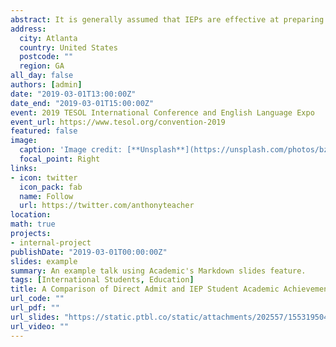 ```yaml
---
abstract: It is generally assumed that IEPs are effective at preparing international students for university, yet there is little evidence of their impact on student achievement. This session presents findings from a research project comparing IEP and directly admitted international students. Implications for evaluation, stakeholders, and researchers are discussed.
address:
  city: Atlanta
  country: United States
  postcode: ""
  region: GA
all_day: false
authors: [admin]
date: "2019-03-01T13:00:00Z"
date_end: "2019-03-01T15:00:00Z"
event: 2019 TESOL International Conference and English Language Expo
event_url: https://www.tesol.org/convention-2019
featured: false
image:
  caption: 'Image credit: [**Unsplash**](https://unsplash.com/photos/bzdhc5b3Bxs)'
  focal_point: Right
links:
- icon: twitter
  icon_pack: fab
  name: Follow
  url: https://twitter.com/anthonyteacher
location: 
math: true
projects:
- internal-project
publishDate: "2019-03-01T00:00:00Z"
slides: example
summary: An example talk using Academic's Markdown slides feature.
tags: [International Students, Education]
title: A Comparison of Direct Admit and IEP Student Academic Achievement
url_code: ""
url_pdf: ""
url_slides: "https://static.ptbl.co/static/attachments/202557/1553195044.pdf?1553195044"
url_video: ""
---
```

